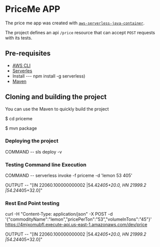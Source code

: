 # PriceMe APP
The price me app was created with [`aws-serverless-java-container`](https://github.com/awslabs/aws-serverless-java-container).


The project defines an api `/price` resource that can accept `POST` requests with its tests.

## Pre-requisites
* [AWS CLI](https://aws.amazon.com/cli/)
* [Serverles](https://www.serverless.com/)
* Install ---  npm install -g serverless)
* [Maven](https://maven.apache.org/)


## Cloning and building the project
You can use the Maven to quickly build the project

$ cd priceme

$ mvn  package


### Deploying the project
COMMAND -- sls deploy -v

###  Testing Command line Execution

COMMAND -- serverless invoke -f priceme -d 'lemon 53 405'

OUTPUT -- "[IN  22060.100000000002 |54.42*405+20.0, HN  21999.2 |54.24*405+32.0]"


###  Rest End Point testing
curl -H "Content-Type: application/json" -X POST -d '{"commodityName":"lemon","pricePerTon":"53","volumeInTons":"45"}' https://4mjxomubfl.execute-api.us-east-1.amazonaws.com/dev/price

OUTPUT -- "[IN  22060.100000000002 |54.42*405+20.0, HN  21999.2 |54.24*405+32.0]"


